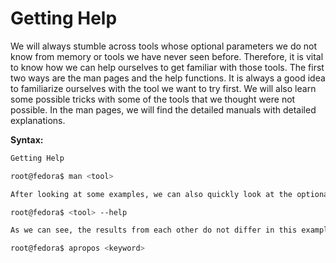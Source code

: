 # Getting Help

We will always stumble across tools whose optional parameters we do not know from memory or tools we have never seen before. Therefore, it is vital to know how we can help ourselves to get familiar with those tools. The first two ways are the man pages and the help functions. It is always a good idea to familiarize ourselves with the tool we want to try first. We will also learn some possible tricks with some of the tools that we thought were not possible. In the man pages, we will find the detailed manuals with detailed explanations.

**Syntax:**

```bash
Getting Help

root@fedora$ man <tool>

After looking at some examples, we can also quickly look at the optional parameters without browsing through the complete documentation. We have several ways to do that.

root@fedora$ <tool> --help

As we can see, the results from each other do not differ in this example. Another tool that can be useful in the beginning is apropos. Each manual page has a short description available within it. This tool searches the descriptions for instances of a given keyword.

root@fedora$ apropos <keyword>